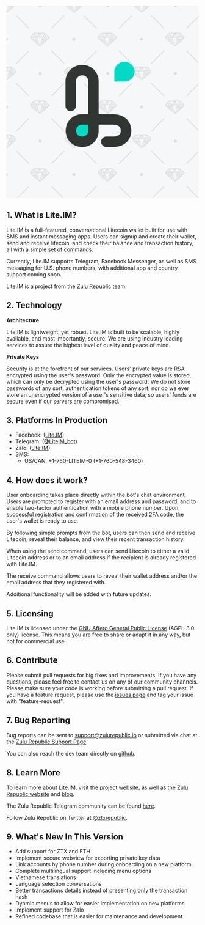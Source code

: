 ![Lite.IM](liteIM.png?raw=true "Lite.IM")

## 1. What is Lite.IM?

Lite.IM is a full-featured, conversational Litecoin wallet built for use with SMS and instant messaging apps. Users can signup and create their wallet, send and receive litecoin, and check their balance and transaction history, all with a simple set of commands.

Currently, Lite.IM supports Telegram, Facebook Messenger, as well as SMS messaging for U.S. phone numbers, with additional app and country support coming soon.

Lite.IM is a project from the [Zulu Republic](https://www.zulurepublic.io/) team. 

## 2. Technology

**Architecture**

Lite.IM is lightweight, yet robust. Lite.IM is built to be scalable, highly available, and most importantly, secure. We are using industry leading services to assure the highest level of quality and peace of mind. 

**Private Keys**

Security is at the forefront of our services. Users' private keys are RSA encrypted using the user's password. Only the encrypted value is stored, which can only be decrypted using the user's password. We do not store passwords of any sort, authentication tokens of any sort, nor do we ever store an unencrypted version of a user's sensitive data, so users' funds are secure even if our servers are compromised. 

## 3. Platforms In Production

- Facebook: ([Lite.IM](https://m.me/Lite.IM))
- Telegram: ([@LiteIM_bot](https://telegram.me/LiteIM_bot))
- Zalo: ([Lite.IM](zalo.me/162072345184879763))
- SMS: 
    - US/CAN: +1-760-LITEIM-0 (+1-760-548-3460)

## 4. How does it work?

User onboarding takes place directly within the bot's chat environment. Users are prompted to register with an email address and password, and to enable two-factor authentication with a mobile phone number. Upon successful registration and confirmation of the received 2FA code, the user's wallet is ready to use. 

By following simple prompts from the bot, users can then send and receive Litecoin, reveal their balance, and view their recent transaction history. 

When using the send command, users can send Litecoin to either a valid Litecoin address or to an email address if the recipient is already registered with Lite.IM. 

The receive command allows users to reveal their wallet address and/or the email address that they registered with. 

Additional functionality will be added with future updates. 

## 5. Licensing 

Lite.IM is licensed under the [GNU Affero General Public License](https://www.gnu.org/licenses/agpl-3.0.en.html) (AGPL-3.0-only) license. This means you are free to share or adapt it in any way, but not for commercial use.

## 6. Contribute

Please submit pull requests for big fixes and improvements. If you have any questions, please feel free to contact us on any of our community channels. Please make sure your code is working before submitting a pull request. If you have a feature request, please use the [issues page](https://github.com/zulurepublic/liteIM/issues) and tag your issue with "feature-request".

## 7. Bug Reporting

Bug reports can be sent to support@zulurepublic.io or submitted via chat at the [Zulu Republic Support Page](http://support.zulurepublic.io/).

You can also reach the dev team directly on [github](https://github.com/zulurepublic/liteIM/issues).

## 8. Learn More

To learn more about Lite.IM, visit the [project website](https://www.lite.im/), as well as the [Zulu Republic website](https://www.zulurepublic.io/) and [blog](www.medium.com/zulurepublic).

The Zulu Republic Telegram community can be found [here](https://t.me/ztxrepublic).

Follow Zulu Republic on Twitter at [@ztxrepublic](www.twitter.com/ztxrepublic).

## 9. What's New In This Version

- Add support for ZTX and ETH
- Implement secure webview for exporting private key data
- Link accounts by phone number during onboarding on a new platform
- Complete multilingual support including menu options
- Vietnamese translations
- Language selection conversations
- Better transactions details instead of presenting only the transaction hash
- Dyamic menus to allow for easier implementation on new platforms
- Implement support for Zalo
- Refined codebase that is easier for maintenance and development